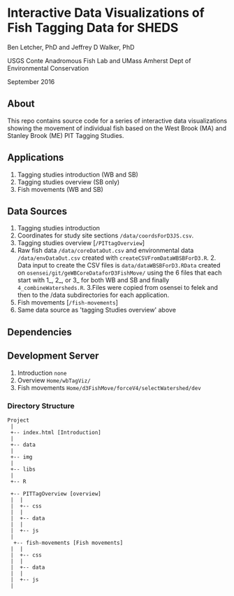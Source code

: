 Interactive Data Visualizations of Fish Tagging Data for SHEDS
==============================================================

Ben Letcher, PhD and Jeffrey D Walker, PhD

USGS Conte Anadromous Fish Lab and UMass Amherst Dept of Environmental Conservation

September 2016

## About

This repo contains source code for a series of interactive data visualizations showing the movement of individual fish based on the West Brook (MA) and Stanley Brook (ME) PIT Tagging Studies.

## Applications
1. Tagging studies introduction (WB and SB)
2. Tagging studies overview (SB only)
3. Fish movements (WB and SB)

## Data Sources
1. Tagging studies introduction
  1. Coordinates for study site sections `/data/coordsForD3JS.csv`.
2. Tagging studies overview [`/PITtagOverview`]
  1. Raw fish data `/data/coreDataOut.csv` and environmental data `/data/envDataOut.csv` created with `createCSVFromDataWBSBForD3.R`.     2. Data input to create the CSV files is `data/dataWBSBForD3.RData` created  on `osensei/git/geWBCoreDataforD3FishMove/` using the 6 files that each start with 1_, 2_, or 3_ for both WB and SB and finally `4_combineWatersheds.R`. 
  3.Files were copied from osensei to felek and then to the /data subdirectories for each application. 
3. Fish movements [`/fish-movements`]
  1. Same data source as 'tagging Studies overview' above

## Dependencies

## Development Server
1. Introduction `none`
2. Overview `Home/wbTagViz/`
3. Fish movements `Home/d3FishMove/forceV4/selectWatershed/dev`

### Directory Structure
```
Project
 |
 +-- index.html [Introduction]
 |       
 +-- data
 |       
 +-- img 
 |       
 +-- libs
 |       
 +-- R
 
 +-- PITTagOverview [overview]
 |  |  
 |  +-- css
 |  |  
 |  +-- data
 |  |  
 |  +-- js
 |   
  +-- fish-movements [Fish movements]
 |  |  
 |  +-- css
 |  |  
 |  +-- data
 |  |  
 |  +-- js
 |  
 ```

